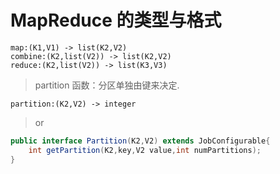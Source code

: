 # MapReduce 的类型与格式

```
map:(K1,V1) -> list(K2,V2)
combine:(K2,list(V2)) -> list(K2,V2)
reduce:(K2,list(V2)) -> list(K3,V3)
```

> partition 函数：分区单独由键来决定.

```
partition:(K2,V2) -> integer
```
> or

```java
public interface Partition(K2,V2) extends JobConfigurable{
    int getPartition(K2,key,V2 value,int numPartitions);
}
```
